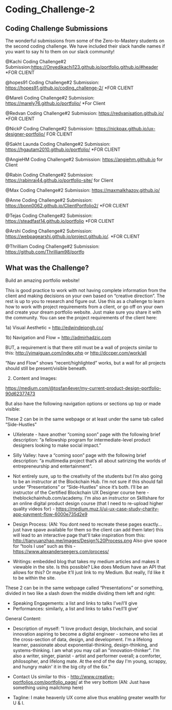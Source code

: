 # Coding_Challenge-2

## Coding Challenge Submissions

The wonderful submissions from some of the Zero-to-Mastery students on the second coding challenge. We have included their slack handle names if you want to say hi to them on our slack community!

@Kachi Coding Challenge#2 Submission:https://Onyedikachi123.github.io/portfolio.github.io/#header *FOR CLIENT

@hopes91 Coding Challenge#2 Submission: https://hopes91.github.io/coding_challenge-2/ *FOR CLIENT

@Mareli Coding Challenge#2 Submission: https://marely76.github.io/portfolio/ *For Client

@Redvan Coding Challenge#2 Submission: https://redvanisation.github.io/ *FOR CLIENT

@NickP Coding Challenge#2 Submission: https://nickpax.github.io/ux-designer-portfolio/ FOR CLIENT

@Sakht Launda Coding Challenge#2 Submission: https://hgautam2010.github.io/portfolio/  *FOR CLIENT

@AngieHM Coding Challenge#2 Submission: https://angiehm.github.io for Client

@Rabin Coding Challenge#2 Submission: https://rabinrai44.github.io/portfolio-site/ for Client

@Max Coding Challenge#2 Submission: https://maxmalkhazov.github.io/

@Anne Coding Challenge#2 Submission: https://bonn0062.github.io/ClientPortfolio2/ *FOR CLIENT

@Tejas Coding Challenge#2 Submission: https://steadfast14.github.io/portfolio *FOR CLIENT

@Arshi Coding Challenge#2 Submission: https://webpagearshi.github.io/project.github.io/. *FOR CLIENT

@Thrilliam Coding Challenge#2 Submission: https://github.com/Thrilliam98/portfo

## What was the Challenge?
Build an amazing portfolio website!

This is good practice to work with not having complete information from the client and making decisions on your own based on “creative direction”. The rest is up to you to research and figure out. Use this as a challenge to learn how to work with project requirements from a client, or go off on your own and create your dream portfolio website. Just make sure you share it with the community. You can see the project requirements of the client here: 

1a) Visual Aesthetic = http://edwindejongh.co/

1b) Navigation and Flow = http://admirhadzic.com

BUT, a requirement is that there still must be a wall of projects similar to this: http://yimaiguan.com/index.php or http://dccper.com/work/all

“Nav and Flow” shows “recent/highlighted” works, but a wall for all projects should still be present/visible beneath.

2) Content and Images:

https://medium.com/@tosfan4ever/my-current-product-design-portfolio-90d62377473

But also have the following navigation options or sections up top or made visible:

These 2 can be in the same webpage or at least under the same tab called “Side-Hustles"
- UXelerate - have another “coming soon” page with the following brief description: “a fellowship program for intermediate-level product designers looking to make social impact.”
- Silly Valley: have a “coming soon” page with the following brief description: “a multimedia project that’s all about satirizing the worlds of entrepreneurship and entertainment”.

- Not entirely sure, up to the creativity of the students but I’m also going to be an instructor at the Blockchain Hub. I’m not sure if this should fall under “Presentations” or “Side-Hustles” since it’s both. I’ll be an instructor of the Certified Blockchain UX Designer course here - theblockchainhub.com/academy. I’m also an instructor on Sklllshare for an online digital product design course (that I need to re-upload higher quality videos for) - https://medium.muz.li/ui-ux-case-study-charity-app-payment-flow-6000e735d2e9

- Design Process: (AN: You dont need to recreate these pages exactly... just have spave available for them so the client can add them later) this will lead to an interactive page that’ll take inspiration from this: http://tianyuanzhao.me/images/Design%20Process.png Also give space for “tools I use” such as this - https://www.alexanderseegers.com/process/

- Writings: embedded blog that takes my medium articles and makes it viewable in the site. Is this possible? Like does Medium have an API that allows for this? Or maybe it’ll just link to my Medium. But really, I’d like it to be within the site.

These 2 can be in the same webpage called “Presentations” or something, divided in two like a slash down the middle dividing them left and right:
- Speaking Engagements: a list and links to talks I’ve/I’ll give
- Performances: similarly, a list and links to talks I’ve/I’ll give'

General Content:

- Description of myself:
"I love product design, blockchain, and social innovation aspiring to become a digital engineer - someone who lies at the cross-section of data, design, and development. I'm a lifelong learner, passionate about exponential-thinking, design-thinking, and systems-thinking. I am what you may call an "innovation-thinker". I'm also a writer, singer, pianist - artist and performer overall; a comforter, philosopher, and lifelong mate. At the end of the day I'm young, scrappy, and hungry makin' it in the big city of the 6ix.”

- Contact Us similar to this - http://www.creative-portfolios.com/portfolio_page/ at the very bottom (AN: Just have something using mailchimp here)

- Tagline: I make heavenly UX come alive thus enabling greater wealth for U & I.
